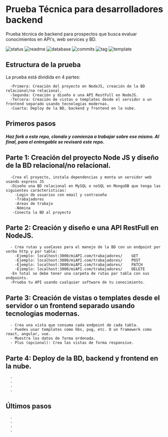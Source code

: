# Prueba Técnica para desarrolladores backend
Prueba técnica de backend para prospectos que busca evaluar conocimientos en API's, web services y BD.

![status](https://img.shields.io/badge/status-running-green.svg?colorB=00C106) ![readme](https://img.shields.io/badge/readme-OK-green.svg?colorB=00C106) ![database](https://img.shields.io/badge/database-OK-green.svg?colorB=00C106) ![commits](https://img.shields.io/badge/commits-26-blue.svg) ![tag](https://img.shields.io/badge/tag-v0.3-orange.svg)
![template](https://img.shields.io/badge/template-twig-yellow.svg) 

## Estructura de la prueba
La prueba está dividida en 4 partes:
```
  -Primera: Creación del proyecto en NodeJS, creación de la BD relacional/no relacional.
  -Segunda: Creación y diseño e una API RestFull en NodeJS.
  -Tercera: Creación de vistas o templates desde el servidor o un frontend separado usando tecnologias modernas.
  -Cuarta: Deploy de la BD, backend y frontend en la nube. 
```

## Primeros pasos
  ##### Haz fork a este repo, clonalo y comienza a trabajar sobre ese mismo. Al final, para el entregable se revisará este repo.

## Parte 1: Creación del proyecto Node JS y diseño de la BD relacional/no relacional.
```
  -Crea el proyecto, instala dependencias y monta un servidor web usando express JS
  -Diseño una BD relacional en MySQL o noSQL en MongoDB que tenga las siguientes carácteristicas:
    -Login de usuarios con email y contraseña
    -Trabajadores
    -Areas de trabajo
    -Nómina
   -Conecta la BD al proyecto
```
## Parte 2: Creación y diseño e una API RestFull en NodeJS.
```
  - Crea rutas y useCases para el manejo de la BD con un endpoint por verbo http y por tabla:
    -Ejemplo: localhost:3000/miAPI.com/trabajadores/    GET
    -Ejemplo: localhost:3000/miAPI.com/trabajadores/    POST
    -Ejemplo: localhost:3000/miAPI.com/trabajadores/    PATCH
    -Ejemplo: localhost:3000/miAPI.com/trabajadores/    DELETE
  -En total se debe tener una carpeta de rutas por tabla con sus endpoints.
  -Prueba tu API usando cualquier software de tu conocimiento.
```
## Parte 3: Creación de vistas o templates desde el servidor o un frontend separado usando tecnologias modernas.
```
  - Crea una vista que consuma cada endpoint de cada tabla.
  - Puedes usar templates como hbs, pug, etc. O un framework como react, angular, vue. 
  - Muestra los datos de forma ordenada.
  - Plus (opcional): Crea las vistas de forma responsive.
```
## Parte 4: Deploy de la BD, backend y frontend en la nube. 
```
  -
  -
  -
  -
```
## Últimos pasos 
```
  -
  -
  -
  -
```

